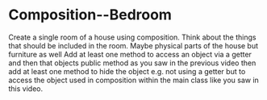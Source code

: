 # Composition--Bedroom
   Create a single room of a house using composition.
       Think about the things that should be included in the room.
       Maybe physical parts of the house but furniture as well
       Add at least one method to access an object via a getter and
       then that objects public method as you saw in the previous video
       then add at least one method to hide the object e.g. not using a getter
       but to access the object used in composition within the main class
       like you saw in this video.
